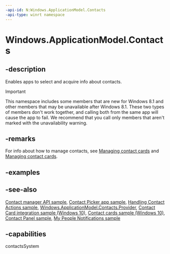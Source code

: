 ```yaml
---
-api-id: N:Windows.ApplicationModel.Contacts
-api-type: winrt namespace
---
```


# Windows.ApplicationModel.Contacts

## -description

Enables apps to select and acquire info about contacts. 

> [!IMPORTANT]
> This namespace includes some members that are new for Windows 8.1 and other members that may be unavailable after Windows 8.1. These two types of members don't work together, and calling both from the same app will cause the app to fail. We recommend that you call only members that aren't marked with the unavailability warning.

## -remarks

For info about how to manage contacts, see [Managing contact cards](https://docs.microsoft.com/previous-versions/windows/apps/dn518181(v=win.10)) and [Managing contact cards](https://docs.microsoft.com/previous-versions/windows/apps/dn518237(v=win.10)).

## -examples

## -see-also

[Contact manager API sample](https://go.microsoft.com/fwlink/p/?LinkID=310079), [Contact Picker app sample](https://go.microsoft.com/fwlink/p/?linkid=231575), [Handling Contact Actions sample](https://go.microsoft.com/fwlink/p/?LinkID=320151), [Windows.ApplicationModel.Contacts.Provider](../windows.applicationmodel.contacts.provider/windows_applicationmodel_contacts_provider.md), [Contact Card integration sample (Windows 10)](https://go.microsoft.com/fwlink/?LinkID=703783), [Contact cards sample (Windows 10)](https://go.microsoft.com/fwlink/p/?LinkId=624040), [Contact Panel sample](https://github.com/Microsoft/Windows-universal-samples/tree/master/Samples/ContactPanel), [My People Notifications sample](https://github.com/Microsoft/Windows-universal-samples/tree/master/Samples/MyPeopleNotifications)

## -capabilities

contactsSystem
